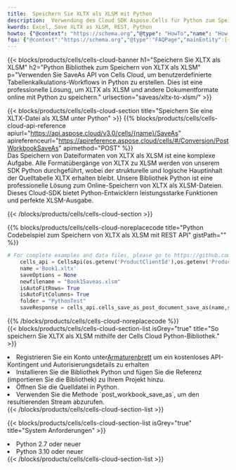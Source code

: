 ```yaml
---
title:  Speichern Sie XLTX als XLSM mit Python
description:  Verwendung des Cloud SDK Aspose.Cells für Python zum Speichern der XLTX-Formatdatei als XLSM-Formatdatei.
kwords: Excel, Save XLTX as XLSM, REST, Python
howto: {"@context": "https://schema.org","@type": "HowTo","name": "How to save XLTX as XLSM using the Cells Cloud Python library.","description": "How to save XLTX as XLSM using the Cells Cloud Python library.","image": {"@type": "ImageObject"},"url": "/python/saveas/xltx-to-xlsm/","step": [{ "@type": "HowToStep","name": "How to save XLTX as XLSM using the Cells Cloud Python library. step 1", "image": {"@type": "ImageObject",},"url": "/python/saveas/xltx-to-xlsm/","text": "Register an account at <a href='https://dashboard.aspose.cloud/'>Dashboard</a> to get free API quota & authorization details",},{ "@type": "HowToStep","name": "How to save XLTX as XLSM using the Cells Cloud Python library. step 1", "image": {"@type": "ImageObject",},"url": "/python/saveas/xltx-to-xlsm/","text": "Install Python library and add the reference (import the library) to your project.",},{ "@type": "HowToStep","name": "How to save XLTX as XLSM using the Cells Cloud Python library. step 1", "image": {"@type": "ImageObject",},"url": "/python/saveas/xltx-to-xlsm/","text": "Open the source file in Python.",},{ "@type": "HowToStep","name": "How to save XLTX as XLSM using the Cells Cloud Python library. step 1", "image": {"@type": "ImageObject",},"url": "/python/saveas/xltx-to-xlsm/","text": "Use the `post_workbook_save_as` method to retrieve the resulting stream.",}, ],"supply": {"@type": "HowToSupply","name": "document"},"tool": [{"@type": "HowToTool","name": "PyCharm, Visual Studio Code, Sublime, Eclipse"},{"@type": "HowToTool","name": "Aspose Cells"}],"totalTime": "PT6M"}
fqa: {"@context":"https://schema.org","@type":"FAQPage","mainEntity":[{"@type":"Question","name":"Why save file as other formats file in C# using REST API?","acceptedAnswer":{"@type":"Answer","text":"Documents are encoded in many ways, and some files may be incompatible with the software you use. To open and read such files, just save them as appropriate file formats.<br/><ol><li>Install .NET SDK and add the reference (import the library) to your project.</li><li>Open the source file in C# using REST API.</li><li>Call the PostWorkbookSaveAsRequest() method, passing an output filename with required extension.</li><li>Get the result of save as a separate file.</li></ol>"}},{"@type":"Question","name":"What file formats can I save as with your C# library?","acceptedAnswer":{"@type":"Answer","text":"We support a variety of file formats for conversion using .NET library, including XLSX, Excel, xls , PDF, CSV, HTML, Markdown, XML, PNG, JPG, TIFF, Json, TXT and many more."}},{"@type":"Question","name":"What is the maximum allowed file size for conversion using this .NET library?","acceptedAnswer":{"@type":"Answer","text":"There are no file size limits for format conversions using .NET library."}}]}
---
```

{{< blocks/products/cells/cells-cloud-banner h1="Speichern Sie XLTX als XLSM" h2="Python Bibliothek zum Speichern von XLTX als XLSM" p="Verwenden Sie SaveAs API von Cells Cloud, um benutzerdefinierte Tabellenkalkulations-Workflows in Python zu erstellen. Dies ist eine professionelle Lösung, um XLTX als XLSM und andere Dokumentformate online mit Python zu speichern." urlsection="saveas/xltx-to-xlsm/" >}}

{{< blocks/products/cells/cells-cloud-section title="Speichern Sie eine XLTX-Datei als XLSM unter Python" >}}
{{% blocks/products/cells/cells-cloud-api-reference apiurl="https://api.aspose.cloud/v3.0/cells/{name}/SaveAs" apireferenceurl="https://apireference.aspose.cloud/cells/#/Conversion/PostWorkbookSaveAs" apimethod="POST" %}}
<br/>
Das Speichern von Dateiformaten von XLTX als XLSM ist eine komplexe Aufgabe. Alle Formatübergänge von XLTX zu XLSM werden von unserem SDK Python durchgeführt, wobei der strukturelle und logische Hauptinhalt der Quelltabelle XLTX erhalten bleibt. Unsere Bibliothek Python ist eine professionelle Lösung zum Online-Speichern von XLTX als XLSM-Dateien. Dieses Cloud-SDK bietet Python-Entwicklern leistungsstarke Funktionen und perfekte XLSM-Ausgabe.

{{< /blocks/products/cells/cells-cloud-section >}}

{{% blocks/products/cells/cells-cloud-noreplacecode title="Python Codebeispiel zum Speichern von XLTX als XLSM mit REST API" gistPath="" %}}
  
```python
# For complete examples and data files, please go to https://github.com/aspose-cells-cloud/aspose-cells-cloud-python/
    cells_api = CellsApi(os.getenv('ProductClientId'),os.getenv('ProductClientSecret'))
    name ='Book1.xltx'    
    saveOptions = None
    newfilename = "Book1Saveas.xlsm"
    isAutoFitRows= True
    isAutoFitColumns= True
    folder = "PythonTest"
    saveResponse = cells_api.cells_save_as_post_document_save_as(name,save_options=saveOptions, newfilename=(folder +'/' + newfilename),folder=folder)
```
  
{{% /blocks/products/cells/cells-cloud-noreplacecode %}}
<br/>
{{< blocks/products/cells/cells-cloud-section-list isGrey="true" title="So speichern Sie XLTX als XLSM mithilfe der Cells Cloud Python-Bibliothek." >}}
<li> Registrieren Sie ein Konto unter<a href="https://dashboard.aspose.cloud/">Armaturenbrett</a> um ein kostenloses API-Kontingent und Autorisierungsdetails zu erhalten</li>
<li>Installieren Sie die Bibliothek Python und fügen Sie die Referenz (importieren Sie die Bibliothek) zu Ihrem Projekt hinzu.</li>
<li>Öffnen Sie die Quelldatei in Python.</li>
<li>Verwenden Sie die Methode `post_workbook_save_as`, um den resultierenden Stream abzurufen.</li>
{{< /blocks/products/cells/cells-cloud-section-list >}}

{{< blocks/products/cells/cells-cloud-section-list isGrey="true" title="System Anforderungen" >}}
<li>Python 2.7 oder neuer</li>
<li>Python 3.10 oder neuer</li>
{{< /blocks/products/cells/cells-cloud-section-list >}}
